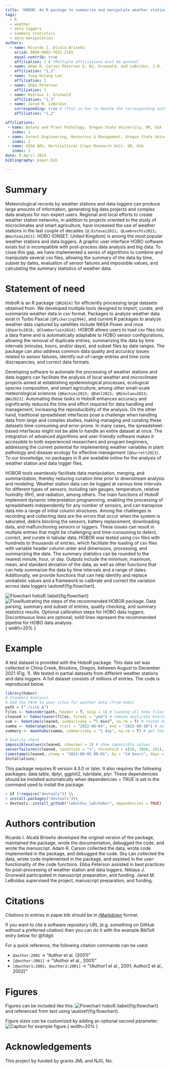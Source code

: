 ```yaml
---
title: 'HOBOR: An R package to summarize and manipulate weather station data.'
tags:
  - R
  - weather
  - data loggers
  - summary statistics
  - data manipulation
authors:
  - name: Ricardo I. Alcalá Briseño
    orcid: 0000-0002-7031-2195
    equal-contrib: true
    affiliation: 1 # (Multiple affiliations must be quoted)
  - name: Adam R. Carson Peterson E, NJ, Grunwald, and LeBoldus, J.M.
    affiliation: "1,2"
  - name: Yung Hsiang Lan
    affiliation: 1
  - name: Ebba Peterson
    affiliation: 1
  - name: Niklaus J. Grunwald 
    affiliation: "1,3"
  - name: Jared M. LeBoldus
    corresponding: true # (This is how to denote the corresponding author)
    affiliation: "1,2"

affiliations:
 - name: Botany and Plant Pathology, Oregon State University, OR, USA
   index: 1
 - name: Forest Engineering, Resources & Management, Oregon State University, OR, USA
   index: 2
 - name: USDA ARS, Horticultural Crops Research Unit, OR, USA
   index: 3
date: 8 April 2024
bibliography: paper.bib

---
```


# Summary

Meteorological records by weather stations and data loggers can produce large amounts of information, generating big data projects and complex data analysis for non-expert users. Regional and local efforts to create weather station networks, in addition to projects oriented to the study of microclimates and smart agriculture, have increased the use of weather stations in the last couple of decades `[@:Estevez2011; @Lembrechts2021; @Hachimi2023]`. HOBO (ONSET, United Kingdom) is among the most popular weather stations and data loggers. A graphic user interface HOBO software exists but is incompatible with post-process data analysis and big data. To close this gap, we have implemented a series of algorithms to combine and manipulate several csv files, allowing the summary of the data by time, subset by dates, evaluation of sensor failures and impossible values, and calculating the summary statistics of weather data. 

# Statement of need

HoboR is an R package `[@R2024]` for efficiently processing large datasets obtained from. We developed multiple tools designed to import, curate, and summarize weather data in csv format. Packages to analyze weather data exist in Turbo Pascal `[@Pickering1994]`, and current R packages to analyze weather data captured by satellites include NASA Power and rnoa `[@Sparks2018; @Chamberlain2024]`. HOBOR allows users to load csv files into a data frame and is automatically adaptable to HOBO sensor configurations, allowing the removal of duplicate entries, summarizing the data by time intervals (minutes, hours, and/or days), and subset files by date ranges. The package can also address common data quality and accuracy issues related to sensor failures, identify out-of-range entries and time zone discrepancies, and correct data formats. 

Developing software to automate the processing of weather stations and data loggers can facilitate the analysis of local weather and microclimate projects aimed at establishing epidemiological processes, ecological species composition, and smart agriculture, among other small-scale meteorological sciences `[@Hachimi2023; @Dahl2023; @Nikolaou2023; @Wu2023]`. Automating these tasks in HoboR enhances accuracy and significantly reduces the time and effort required for data handling and management, increasing the reproducibility of the analysis. On the other hand, traditional spreadsheet interfaces pose a challenge when handling data from large and complex studies, making managing and curating these datasets time-consuming and error-prone. In many cases, the spreadsheet-based interfaces might not be able to handle an entire dataset at once. The integration of advanced algorithms and user-friendly software makes it accessible to both experienced researchers and program beginners, addressing the current potential for implementing weather variables in plant pathology and disease ecology for effective management `[@Garrett2023]`. To our knowledge, no packages in R are available online for the analysis of weather station and data logger files.

HOBOR tools seamlessly facilitate data manipulation, merging, and summarization, thereby reducing curation time prior to downstream analysis and modeling. Weather station data can be logged at various time intervals for different types of sensors, including rain gauges, temperature, relative humidity (RH), and radiation, among others.  The main functions of HoboR implement dynamic interpretation programming, enabling the processing of spreadsheets independently for any number of sensors, and can transpose data into a range of initial column structures. Among the challenges in recording and collecting data are the errors that occur when the system is saturated, debris blocking the sensors, battery replacement, downloading data, and malfunctioning sensors or loggers. These issues can result in multiple entries that might be challenging and time-consuming to detect, correct, and curate in tabular data. HOBOR was tested using csv files with hundreds to thousands of entries, which facilitate the loading of csv files with variable header column order and dimensions, processing, and summarizing the data. The summary statistics can be rounded to the nearest minute, hour, or day. Outputs include the minimum, maximum, mean, and standard deviation of the data, as well as other functions that can help summarize the data by time intervals and a range of dates. Additionally, we provide functions that can help identify and replace unrealistic values and a framework to calibrate and correct the variation across data loggers \autoref{fig:flowchart}.


![Flowchart hoboR.\label{fig:flowchart}](flowchart-hobor.png)
![Flowillustrating the steps of the recommended HOBOR package. Data parsing, summary and subset of entries, quality checking, and summary statistics results. Optional calibration steps for HOBO data loggers. Discontinuous lines are optional; solid lines represent the recommended pipeline for HOBO data analysis.](flowchart.png){ width=20% }


# Example
A test dataset is provided with the HoboR package. This data set was collected in China
Creek, Brookins, Oregon, between August to December 2021 (Fig. 1). We tested in partial
datasets from different weather stations and data loggers. A full dataset consists of millions of
entries. The code is reproduced below.

```R
library(hobor)
# Standard Analysis
# Add the PATH to your sites for weather data (from hobo)
path = ("./site_A")
files <- hobinder(path, header = T, skip = 1) # loading all hobo files
cleaned <- hobocleaner(files, format = "ymd") # remvoe duplicate entries
sum <- hobotime(cleaned, summariseby = “5 mins”, na.rm = T) # rounds data every 5 minutes
summa <- hoborange(sum, start = "2022-08-04", end = "2022-08-10") # select a time range
summary <- meanhobo(summa, summariseby = "1 day", na.rm = T) # get the summary statistics by "24 h"

# Quality check
impossiblevalues(cleaned, showrows = 3) # show impossible values
sensorfailures(cleaned, condition = ">", threshold = c(50, 3000, 101), opt = c("Temp", "Rain", RH)  # flag impossible values to NA
timestamp(cleaned, stamp = "2022-08-05 00:01", by = "24 hours", days = 100, na.rm = TRUE, plot = TRUE) # shows the trends by time range  .
InstallationL:
```

This package requires R version 4.3.0 or later. It also requires the following packages:
data.table, dplyr, ggplot2, lubridate, plyr. These dependencies should be installed automatically when dependencies = TRUE is set in the command used to install the
package.
```R
> if (!require("devtools")) \\
> install.packages("devtools")\\
> devtools::install_github("leboldus_lab/hobor", dependencies = TRUE)
```

# Authors contribution
Ricardo I. Alcalá Briseño developed the original version of the package, maintained the package, wrote the documentation, debugged the code, and wrote the manuscript. Adam R. Carson collected the data, wrote code implemented in the package, and debugged the code. Sky Lan collected the data, wrote code implemented in the package, and assisted in the user-functionality of the code functions. Ebba Peterson assisted in best practices for post-processing of weather station and data loggers. Niklaus J. Grunwald participated in manuscript preparation, and funding. Jared M. LeBoldus supervised the project, manuscript preparation, and funding.


# Citations

Citations to entries in paper.bib should be in
[rMarkdown](http://rmarkdown.rstudio.com/authoring_bibliographies_and_citations.html)
format.

If you want to cite a software repository URL (e.g. something on GitHub without a preferred
citation) then you can do it with the example BibTeX entry below for @fidgit.

For a quick reference, the following citation commands can be used:
- `@author:2001`  ->  "Author et al. (2001)"
- `[@author:2001]` -> "(Author et al., 2001)"
- `[@author1:2001; @author2:2001]` -> "(Author1 et al., 2001; Author2 et al., 2002)"

# Figures

Figures can be included like this:
![Flowchart hoboR.\label{fig:flowchart}](../docs/images/flowchart-hobor.png)
and referenced from text using \autoref{fig:flowchart}.

Figure sizes can be customized by adding an optional second parameter:
![Caption for example figure.](figure.png){ width=20% }

# Acknowledgements

This project by funded by grants JML and NJG, No. 
